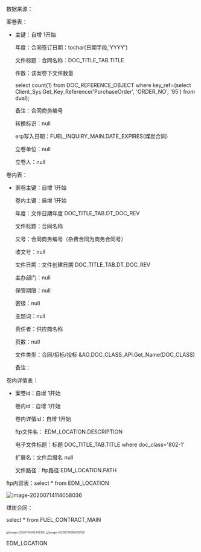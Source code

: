 数据来源：

案卷表：

- 主键：自增 1开始

  年度：合同签订日期：tochar(日期字段,'YYYY')

  文件标题：合同名称：DOC_TITLE_TAB.TITLE

  件数：该案卷下文件数量

  select   count(1) from  DOC_REFERENCE_OBJECT   where   key_ref=(select Client_Sys.Get_Key_Reference('PurchaseOrder', 'ORDER_NO', '95')  from dual);

  

  备注：合同商务编号

  转换标识：null

  erp写入日期：FUEL_INQUIRY_MAIN.DATE_EXPIRES(煤炭合同)

  立卷单位：null

  立卷人：null

卷内表：

- 案卷主键：自增 1开始

  卷内主键：自增 1开始

  年度：文件日期年度   DOC_TITLE_TAB.DT_DOC_REV

  文件标题：合同名称

  文号：合同商务编号（杂费合同为商务合同号）

  收文号：null

  文件日期：文件创建日期 DOC_TITLE_TAB.DT_DOC_REV

  主办部门：null

  保管期限：null

  密级：null

  主题词：null

  责任者：供应商名称

  页数：null

  文件类型：合同/招标/投标   &AO.DOC_CLASS_API.Get_Name(DOC_CLASS)

  备注：

卷内详情表：

- 案卷id：自增 1开始

  卷内id：自增 1开始

  卷内详情id：自增 1开始

  ftp文件名： EDM_LOCATION.DESCRIPTION

  电子文件标题：标题    DOC_TITLE_TAB.TITLE   where doc_class='802-1'

  扩展名：文件后缀名 null

  文件路径：ftp路径 EDM_LOCATION.PATH



ftp内容表：select * from EDM_LOCATION 

![image-20200714114058036](D:\E\Typora\bj\Work_note\July\7_14.assets\image-20200714114058036.png)

煤炭合同：

select * from FUEL_CONTRACT_MAIN

<img src="D:\E\Typora\bj\Work_note\July\7_13.assets\image-20200714092349315.png" alt="image-20200714092349315" style="zoom:50%;" />

<img src="D:\E\Typora\bj\Work_note\July\7_13.assets\image-20200714092435108.png" alt="image-20200714092435108" style="zoom:50%;" />







EDM_LOCATION
